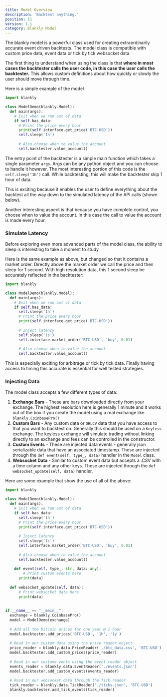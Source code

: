 ```yaml
---
title: Model Overview
description: 'Backtest anything.'
position: 11
version: 1.1
category: Blankly Model
---
```


The blankly model is a powerful class used for creating extraordinarily accurate event driven backtests. The model class is compatible with custom price data, event data or tick by tick websocket data. 

The first thing to understand when using the class is that **where in most cases the backtester calls the user code, in this case the user calls the backtester.** This allows custom definitions about how quickly or slowly the user should move through time.

Here is a simple example of the model

```python
import blankly

class ModelDemo(blankly.Model):
  def main(args):
    # Exit when we run out of data
    if self.has_data:
      # Print the price every hour
      print(self.interface.get_price('BTC-USD'))
      self.sleep('1h')
      
      # Also choose when to value the account
      self.backtester.value_account()
```

The entry point of the backtester is a simple main function which takes a single parameter `args`. Args can be any python object and you can choose to handle it however. The most interesting portion of this code is the `self.sleep('1h')` call.  While backtesting, this will make the backtester skip 1 hour of data.

This is exciting because it enables the user to define everything about the backtest all the way down to the simulated latency of the API calls (shown below).

Another interesting aspect is that because you have complete control, you choose when to value the account. In this case the call to value the account is made every hour.

### Simulate Latency

Before exploring even more advanced parts of the model class, the ability to sleep is interesting to take a moment to study

Here is the same example as above, but changed so that it contains a market order. Directly above the market order we call the price and then sleep for 1 second. With high resolution data, this 1 second sleep be accurately reflected in the backtester:

```python
import blankly

class ModelDemo(blankly.Model):
  def main(args):
    # Exit when we run out of data
    if self.has_data:
      self.sleep('1h')
      # Print the price every hour
      print(self.interface.get_price('BTC-USD'))
			
      # Inject latency
      self.sleep('1s')
      self.interface.market_order('BTC-USD', 'buy', 0.01)
      
      # Also choose when to value the account
      self.backtester.value_account()
```

This is especially exciting for arbitrage or tick by tick data. Finally having access to timing this accurate is essential for well tested strategies.

### Injecting Data

The model class accepts a few different types of data:

1. **Exchange Bars** - These are bars downloaded directly from your exchange. The highest resolution here is generally 1 minute and it works out of the box if you create the model using a real exchange like `blankly.CoinbasePro()`
2. **Custom Bars** - Any custom data or `OHLCV` data that you have access to that you want to backtest on. Generally this should be used on a `Keyless` exchange. The keyless exchange will simulate trading without linking directly to an exchange and fees can be controlled in the constructor.
3. **Custom Events** - These are injected data events - generally json serializable data that have an associated timestamp. These are injected through the `def event(self, type_, data)` handler in the `Model` class.
4. **Websocket Data** - Similar to custom event data but accepts a .CSV with a time column and any other keys. These are injected through the `def websocket_update(self, data)` handler.

Here are some example that show the use of all of the above:

```python
import blankly

class ModelDemo(blankly.Model):
  def main(args):
    # Exit when we run out of data
    if self.has_data:
      self.sleep('1h')
      # Print the price every hour
      print(self.interface.get_price('BTC-USD'))
			
      # Inject latency
      self.sleep('1s')
      self.interface.market_order('BTC-USD', 'buy', 0.01)
      
      # Also choose when to value the account
      self.backtester.value_account()
      
	def event(self, type_: str, data: any):
    	# Print custom events here
      print(data)
      
  def websocket_update(self, data):
      # Print websocket data here
      print(data)
      
      
if __name__ == "__main__":
  exchange = blankly.CoinbasePro()
  model = ModelDemo(exchange)
  
  # Add all the bitcoin prices for one year @ 1 hour
  model.backtester.add_prices('BTC-USD', '1h', '1y')
  
  # Read in our custom data using the price reader object
  price_reader = blankly.data.PriceReader('./btc_data.csv', 'BTC-USD')
  model.backtester.add_custom_prices(price_reader)
  
  # Read in our custome vents using the event reader object
  events_reader = blankly.data.EventReader('./events.json')
  model.backtester.add_custom_events(events_reader)
  
  # Read in our websocket data through the Tick reader
  tick_reader = blankly.data.TickReader('./ticks.json', 'BTC-USD')
  blankly.backtester.add_tick_events(tick_reader)
  
```

